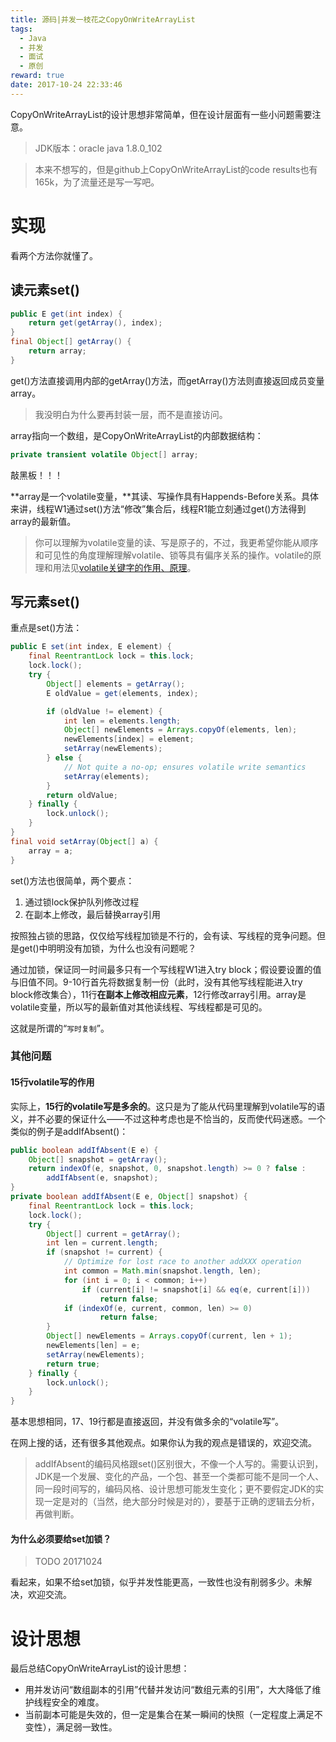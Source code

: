 ```yaml
---
title: 源码|并发一枝花之CopyOnWriteArrayList
tags:
  - Java
  - 并发
  - 面试
  - 原创
reward: true
date: 2017-10-24 22:33:46
---
```


CopyOnWriteArrayList的设计思想非常简单，但在设计层面有一些小问题需要注意。

<!--more-->

>JDK版本：oracle java 1.8.0_102

>本来不想写的，但是github上CopyOnWriteArrayList的code results也有165k，为了流量还是写一写吧。

# 实现

看两个方法你就懂了。

## 读元素set()

```java
public E get(int index) {
    return get(getArray(), index);
}
final Object[] getArray() {
    return array;
}
```

get()方法直接调用内部的getArray()方法，而getArray()方法则直接返回成员变量array。

>我没明白为什么要再封装一层，而不是直接访问。

array指向一个数组，是CopyOnWriteArrayList的内部数据结构：

```java
private transient volatile Object[] array;
```

敲黑板！！！
 
**array是一个volatile变量，**其读、写操作具有Happends-Before关系。具体来讲，线程W1通过set()方法“修改”集合后，线程R1能立刻通过get()方法得到array的最新值。

>你可以理解为volatile变量的读、写是原子的，不过，我更希望你能从顺序和可见性的角度理解理解volatile、锁等具有偏序关系的操作。volatile的原理和用法见[volatile关键字的作用、原理](/volatile%E5%85%B3%E9%94%AE%E5%AD%97%E7%9A%84%E4%BD%9C%E7%94%A8%E3%80%81%E5%8E%9F%E7%90%86/)。

## 写元素set()

重点是set()方法：

```java
public E set(int index, E element) {
    final ReentrantLock lock = this.lock;
    lock.lock();
    try {
        Object[] elements = getArray();
        E oldValue = get(elements, index);

        if (oldValue != element) {
            int len = elements.length;
            Object[] newElements = Arrays.copyOf(elements, len);
            newElements[index] = element;
            setArray(newElements);
        } else {
            // Not quite a no-op; ensures volatile write semantics
            setArray(elements);
        }
        return oldValue;
    } finally {
        lock.unlock();
    }
}
final void setArray(Object[] a) {
    array = a;
}
```

set()方法也很简单，两个要点：

1. 通过锁lock保护队列修改过程
2. 在副本上修改，最后替换array引用

按照独占锁的思路，仅仅给写线程加锁是不行的，会有读、写线程的竞争问题。但是get()中明明没有加锁，为什么也没有问题呢？

通过加锁，保证同一时间最多只有一个写线程W1进入try block；假设要设置的值与旧值不同。9-10行首先将数据复制一份（此时，没有其他写线程能进入try block修改集合），11行**在副本上修改相应元素**，12行修改array引用。array是volatile变量，所以写的最新值对其他读线程、写线程都是可见的。

这就是所谓的“`写时复制`”。

### 其他问题

#### 15行volatile写的作用

实际上，**15行的volatile写是多余的**。这只是为了能从代码里理解到volatile写的语义，并不必要的保证什么——不过这种考虑也是不恰当的，反而使代码迷惑。一个类似的例子是addIfAbsent()：

```java
public boolean addIfAbsent(E e) {
    Object[] snapshot = getArray();
    return indexOf(e, snapshot, 0, snapshot.length) >= 0 ? false :
        addIfAbsent(e, snapshot);
}
private boolean addIfAbsent(E e, Object[] snapshot) {
    final ReentrantLock lock = this.lock;
    lock.lock();
    try {
        Object[] current = getArray();
        int len = current.length;
        if (snapshot != current) {
            // Optimize for lost race to another addXXX operation
            int common = Math.min(snapshot.length, len);
            for (int i = 0; i < common; i++)
                if (current[i] != snapshot[i] && eq(e, current[i]))
                    return false;
            if (indexOf(e, current, common, len) >= 0)
                    return false;
        }
        Object[] newElements = Arrays.copyOf(current, len + 1);
        newElements[len] = e;
        setArray(newElements);
        return true;
    } finally {
        lock.unlock();
    }
}
```

基本思想相同，17、19行都是直接返回，并没有做多余的“volatile写”。

在网上搜的话，还有很多其他观点。如果你认为我的观点是错误的，欢迎交流。

> addIfAbsent的编码风格跟set()区别很大，不像一个人写的。需要认识到，JDK是一个发展、变化的产品，一个包、甚至一个类都可能不是同一个人、同一段时间写的，编码风格、设计思想可能发生变化；更不要假定JDK的实现一定是对的（当然，绝大部分时候是对的），要基于正确的逻辑去分析，再做判断。

#### 为什么必须要给set加锁？

>TODO 20171024

看起来，如果不给set加锁，似乎并发性能更高，一致性也没有削弱多少。未解决，欢迎交流。

# 设计思想

最后总结CopyOnWriteArrayList的设计思想：

* 用并发访问“数组副本的引用”代替并发访问“数组元素的引用”，大大降低了维护线程安全的难度。
* 当前副本可能是失效的，但一定是集合在某一瞬间的快照（一定程度上满足不变性），满足弱一致性。
